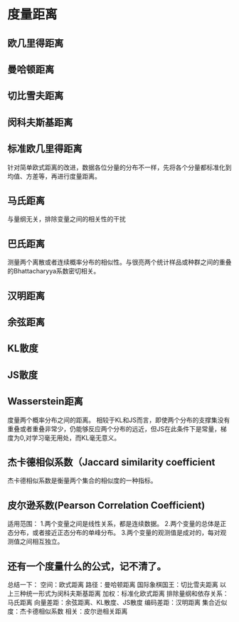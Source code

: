 # 度量距离

## 欧几里得距离

## 曼哈顿距离

## 切比雪夫距离

## 闵科夫斯基距离

## 标准欧几里得距离

针对简单欧式距离的改进，数据各位分量的分布不一样，先将各个分量都标准化到均值、方差等，再进行度量距离。

## 马氏距离

与量纲无关，排除变量之间的相关性的干扰

## 巴氏距离

测量两个离散或者连续概率分布的相似性。与很亮两个统计样品或种群之间的重叠的Bhattacharyya系数密切相关。

## 汉明距离

## 余弦距离

## KL散度

## JS散度

## Wasserstein距离

度量两个概率分布之间的距离。
相较于KL和JS而言，即使两个分布的支撑集没有重叠或者重叠非常少，仍能够反应两个分布的远近，但JS在此条件下是常量，梯度为0,对学习毫无用处，而KL毫无意义。

## 杰卡德相似系数（Jaccard similarity coefficient

杰卡德相似系数是衡量两个集合的相似度的一种指标。

## 皮尔逊系数(Pearson Correlation Coefficient)

适用范围：
1.两个变量之间是线性关系，都是连续数据。
2.两个变量的总体是正态分布，或者接近正态分布的单峰分布。
3.两个变量的观测值是成对的，每对观测值之间相互独立。

## 还有一个度量什么的公式，记不清了。

总结一下：
空间：欧式距离
路径：曼哈顿距离
国际象棋国王：切比雪夫距离
以上三种统一形式为闵科夫斯基距离
加权：标准化欧式距离
排除量纲和依存关系：马氏距离
向量差距：余弦距离、KL散度、JS散度
编码差距：汉明距离
集合近似度：杰卡德相似系数
相关：皮尔逊相关距离

